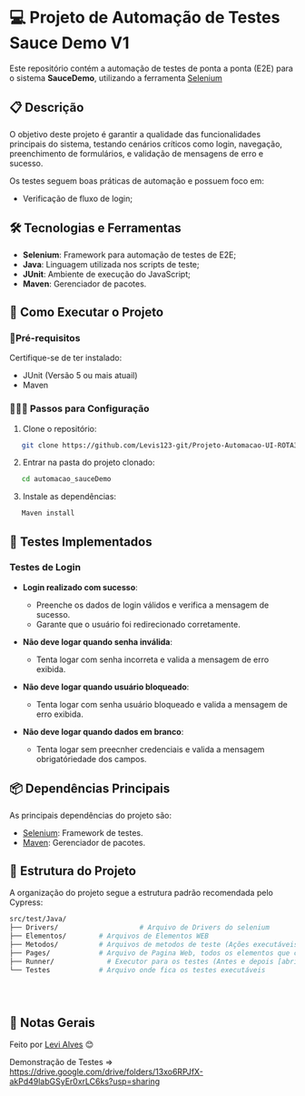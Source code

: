 # 💻 Projeto de Automação de Testes Sauce Demo V1

Este repositório contém a automação de testes de ponta a ponta (E2E) para o sistema **SauceDemo**, utilizando a ferramenta [Selenium](https://www.selenium.dev/)


## 📋 Descrição

O objetivo deste projeto é garantir a qualidade das funcionalidades principais do sistema, testando cenários críticos como login, navegação, preenchimento de formulários, e validação de mensagens de erro e sucesso.

Os testes seguem boas práticas de automação e possuem foco em:

- Verificação de fluxo de login;

## 🛠️ Tecnologias e Ferramentas

- **Selenium**: Framework para automação de testes de E2E;
- **Java**: Linguagem utilizada nos scripts de teste;
- **JUnit**: Ambiente de execução do JavaScript;
- **Maven**: Gerenciador de pacotes.


## 🚀 Como Executar o Projeto

###  📌Pré-requisitos

Certifique-se de ter instalado:

- JUnit (Versão 5 ou mais atuail)
- Maven 

### 👨🏻‍💻 Passos para Configuração

 1. Clone o repositório:
 ```bash
	git clone https://github.com/Levis123-git/Projeto-Automacao-UI-ROTA361-.git 
```
 2. Entrar na pasta do projeto clonado:
 ```bash
	cd automacao_sauceDemo
```
3. Instale as dependências:
 ```bash
	Maven install
```


## 🧪 Testes Implementados

### Testes de Login

-   **Login realizado com sucesso**:
	-  Preenche os dados de login válidos e verifica a mensagem de sucesso.
	-  Garante que o usuário foi redirecionado corretamente.
        
-   **Não deve logar quando senha inválida**:    
	-  Tenta logar com senha incorreta e valida a mensagem de erro exibida.

-  **Não deve logar quando usuário bloqueado**:    
	-  Tenta logar com senha usuário bloqueado e valida a mensagem de erro exibida.
      
-   **Não deve logar quando dados em branco**:
	 - Tenta logar sem preecnher credenciais e valida a mensagem obrigatóriedade dos campos.
		   
    
    

## 📦 Dependências Principais

As principais dependências do projeto são:

-   [Selenium](https://www.selenium.dev/): Framework de testes.
-   [Maven](https://maven.apache.org/): Gerenciador de pacotes.



##  📂 Estrutura do Projeto

A organização do projeto segue a estrutura padrão recomendada pelo Cypress:

 ```bash
src/test/Java/
├── Drivers/					# Arquivo de Drivers do selenium
├── Elementos/        # Arquivos de Elementos WEB
├── Metodos/          # Arquivos de metodos de teste (Ações executáveis)
├── Pages/            # Arquivo de Pagina Web, todos os elementos que compôe aquela funcionalidade em específico
├── Runner/          	# Executor para os testes (Antes e depois [abrir e fechar navegador])
└── Testes            # Arquivo onde fica os testes executáveis


	
```

## 📌 Notas Gerais
Feito por [Levi Alves](https://github.com/Levis123-git) 😊

Demonstração de Testes => https://drive.google.com/drive/folders/13xo6RPJfX-akPd49labGSyEr0xrLC6ks?usp=sharing



